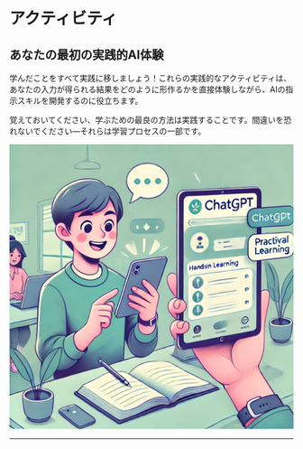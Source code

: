 # アクティビティ

## あなたの最初の実践的AI体験

学んだことをすべて実践に移しましょう！これらの実践的なアクティビティは、あなたの入力が得られる結果をどのように形作るかを直接体験しながら、AIの指示スキルを開発するのに役立ちます。

覚えておいてください、学ぶための最良の方法は実践することです。間違いを恐れないでください—それらは学習プロセスの一部です。

![](images/hands-on-learning.jpg)

--- 
